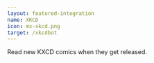 ```yaml
---
layout: featured-integration
name: XKCD
icon: mx-xkcd.png
target: /xkcdbot
---
```


Read new KXCD comics when they get released.
